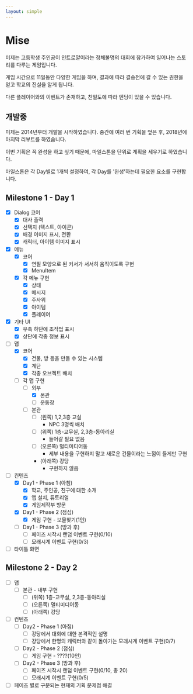 ```yaml
---
layout: simple
---
```



# Mise

미제는 고등학생 주인공이 인트로얄이라는 정체불명의 대회에 참가하여 일어나는 스토리를 다루는 게임입니다.

게임 시간으로 11일동안 다양한 게임을 하며, 결과에 따라 결승전에 갈 수 있는 권한을 얻고 학교의 진실을 알게 됩니다.

다른 플레이어와의 이벤트가 존재하고, 친밀도에 따라 엔딩이 있을 수 있습니다.

## 개발중

미제는 2014년부터 개발을 시작하였습니다. 중간에 여러 번 기획을 엎은 후, 2018년에 마지막 리부트를 하였습니다.

이번 기획은 꼭 완성을 하고 싶기 때문에, 마일스톤을 단위로 계획을 세우기로 하였습니다.

마일스톤은 각 Day별로 1개씩 설정하여, 각 Day를 '완성'하는데 필요한 요소를 구현합니다.

## Milestone 1 - Day 1

- [X] Dialog 코어
  - [X] 대사 출력
  - [X] 선택지 (텍스트, 아이콘)
  - [X] 배경 이미지 표시, 전환
  - [X] 캐릭터, 아이템 이미지 표시
- [X] 메뉴
  - [X] 코어
    - [X] 연필 모양으로 된 커서가 서서히 움직이도록 구현
    - [X] MenuItem
  - [X] 각 메뉴 구현
    - [X] 상태
    - [X] 메시지
    - [X] 주사위
    - [X] 아이템
    - [X] 플레이어
- [X] 기타 UI
  - [X] 우측 하단에 조작법 표시
  - [X] 상단에 각종 정보 표시
- [ ] 맵
  - [X] 코어
    - [X] 건물, 방 등을 만들 수 있는 시스템
    - [X] 계단
    - [X] 각종 오브젝트 배치
  - [ ] 각 맵 구현
    - [ ] 외부
      - [X] 본관
      - [ ] 운동장
    - [ ] 본관
      - [ ] (왼쪽) 1,2,3층 교실
        - NPC 3명씩 배치
      - [ ] (위쪽) 1층-교무실, 2,3층-동아리실
        - 들어갈 필요 없음
      - [ ] (오른쪽) 멀티미디어동
        - 세부 내용을 구현하지 말고 새로운 건물이라는 느낌이 들게만 구현
      - (아래쪽) 강당
        - 구현하지 않음
- [ ] 컨텐츠
  - [X] Day1 - Phase 1 (아침)
    - [X] 학교, 주인공, 친구에 대한 소개
    - [X] 앱 설치, 튜토리얼
    - [X] 게임제작부 방문
  - [X] Day1 - Phase 2 (점심)
    - [X] 게임 구현 - 보물찾기(1인)
  - [ ] Day1 - Phase 3 (방과 후)
    - [ ] 페이즈 시작시 랜덤 이벤트 구현(0/10)
    - [ ] 모래시계 이벤트 구현(0/3)
- [ ] 타이틀 화면

## Milestone 2 - Day 2

- [ ] 맵
  - [ ] 본관 - 내부 구현
    - [ ] (위쪽) 1층-교무실, 2,3층-동아리실
    - [ ] (오른쪽) 멀티미디어동
    - [ ] (아래쪽) 강당
- [ ] 컨텐츠
  - [ ] Day2 - Phase 1 (아침)
    - [ ] 강당에서 대회에 대한 본격적인 설명
    - [ ] 강당에서 한명의 캐릭터와 같이 돌아가는 모래시계 이벤트 구현(0/7)
  - [ ] Day2 - Phase 2 (점심)
    - [ ] 게임 구현 - ????(10인)
  - [ ] Day2 - Phase 3 (방과 후)
    - [ ] 페이즈 시작시 랜덤 이벤트 구현(0/10, 총 20)
    - [ ] 모래시계 이벤트 구현(0/5)
- [ ] 페이즈 별로 구분되는 현재의 기획 문제점 해결
